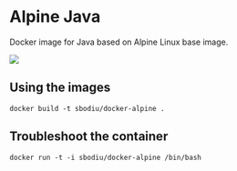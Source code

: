 # Alpine Java
Docker image for Java based on Alpine Linux base image.

[![](https://images.microbadger.com/badges/image/sbodiu/docker-alpine.svg)](https://microbadger.com/images/sbodiu/docker-alpine "Get your own image badge on microbadger.com")

## Using the images

    docker build -t sbodiu/docker-alpine .

## Troubleshoot the container

    docker run -t -i sbodiu/docker-alpine /bin/bash

